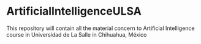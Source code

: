 # ArtificialIntelligenceULSA
This repository will contain all the material concern to Artificial Intelligence course in Universidad de La Salle in Chihuahua, México
